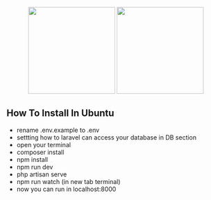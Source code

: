 <p align="center">
	<img src="https://laravel.com/assets/img/components/logo-laravel.svg" height="200px" width="auto">
	<img src="https://silentbedlam.gallerycdn.vsassets.io/extensions/silentbedlam/vuejs-jquery-bootstrapprojecttemplate/1.0/1491418503089/257278/1/thumbnail.png" height="200px" width="auto">
</p>


## How To Install In Ubuntu

- rename .env.example to .env
- settting how to laravel can access your database in DB section
- open your terminal
- composer install
- npm install
- npm run dev 
- php artisan serve
- npm run watch (in new tab terminal) 
- now you can run in localhost:8000